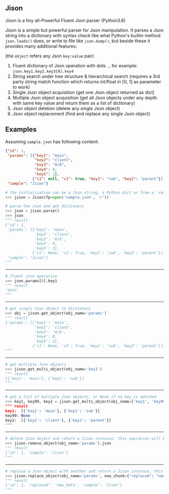 ## Jison
Jison is a tiny all-Powerful Fluent Json parser (Python3.6)

Jison is a simple but powerful parser for Json manipulation. It parses a Json string into a dictionary with syntax check like what Python's builtin method `json.loads()` does, or write to file like `json.dump()`, but beside these it provides many additional features:

(the `object` refers any Json `key:value` pair)
1. Fluent dictionary of Json operation with dots `.`, for example: `json.key1.key2.key3[0].key4`
2. String search under tree structure & hierarchical search
   (requires a 3rd party string match function which returns int/float in [0, 1] as parameter to work)
3. Single Json object acquisition
   (get one Json object returned as dict)
4. Multiple Json object acquisition
   (get all Json objects under any depth with same key value and return them as a list of dictionary)
5. Json object deletion
   (delete any single Json object)
6. Json object replacement
   (find and replace any single Json object)

## Examples
Assuming `sample.json` has following content:
```json
{"id": 1,
 "params": [{"key1": "main",
             "key2": "client",
             "key3": "0/0",
             "key4": 0,
             "key5": 2},
            {"c1": null, "c2": true, "key1": "sub", "key2": "parent"}],
 "sample": "Jison"}
```

```python
# the initialization can be a Json string, a Python dict or from a `sample` + `.json` file
>>> jison = Jison(fp=open('sample.json', 'r'))
```

```python
# parse the Json and get dictionary
>>> json = jison.parse()
>>> json
""" result
{'id': 1,
 'params': [{'key1': 'main',
             'key2': 'client',
             'key3': '0/0',
             'key4': 0,
             'key5': 2},
            {'c1': None, 'c2': True, 'key1': 'sub', 'key2': 'parent'}],
 'sample': 'Jison'}
"""
```
---
```python
# fluent json operation
>>> json.params[0].key1
""" result
'main'
"""
```
---
```python
# get single Json object in dictionary
>>> obj = jison.get_object(obj_name='params')
""" result
{'params': [{'key1': 'main',
             'key2': 'client',
             'key3': '0/0',
             'key4': 0,
             'key5': 2},
            {'c1': None, 'c2': True, 'key1': 'sub', 'key2': 'parent'}]}
"""
```
---
```python
# get multiple Json objects
>>> jison.get_multi_object(obj_name='key1')
""" result
[{'key1': 'main'}, {'key1': 'sub'}]
"""
```
---
```python
# get a list of multiple Json objects, or None if no key is matched
>>> key1, key99, key2 = jison.get_multi_object(obj_name=['key1', 'key99, 'key2'])
""" result
key1:  [{'key1': 'main'}, {'key1': 'sub'}]
key99: None
key2:  [{'key2': 'client'}, {'key2': 'parent'}]
"""
```
---
```python
# delete Json object and return a Jison instance, this operation will be written to file which the Json is loaded from
>>> jison.remove_object(obj_name='params').json
""" result
{'id': 1, 'sample': 'Jison'}
"""
```
---
```python
# replace a Json object with another and return a Jison instance, this operation will be written to file which the Json is loaded from
>>> jison.replace_object(obj_name='params', new_chunk={"replaced": "new_data"}).json
""" result
{'id': 1, 'replaced': 'new_data', 'sample': 'Jison'}
"""
```
